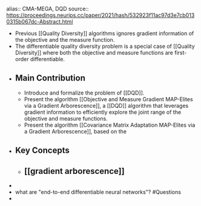 alias:: CMA-MEGA, DQD
source:: https://proceedings.neurips.cc/paper/2021/hash/532923f11ac97d3e7cb0130315b067dc-Abstract.html

- Previous [[Quality Diversity]] algorithms ignores gradient information of the objective and the measure function.
- The differentiable quality diversity problem is a special case of [[Quality Diversity]] where both the objective and measure functions are first-order differentiable.
- ## Main Contribution
	- Introduce and formalize the problem of [[DQD]].
	- Present the algorithm [[Objective and Measure Gradient MAP-Elites via a Gradient Arborescence]], a [[DQD]] algorithm that leverages gradient information to efficiently explore the joint range of the objective and measure functions.
	- Present the algorithm [[Covariance Matrix Adaptation MAP-Elites via a Gradient Arborescence]], based on the
- ## Key Concepts
	- [[gradient arborescence]]
		-
-
- what are "end-to-end differentiable neural networks"? #Questions
-